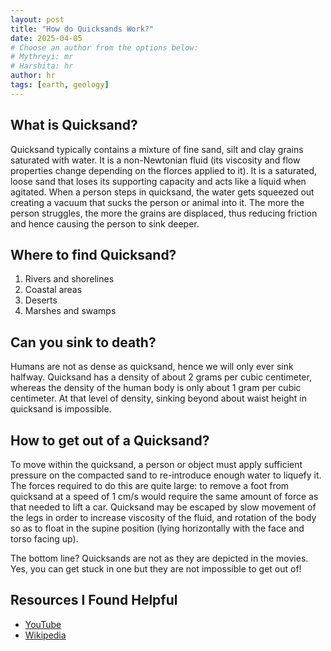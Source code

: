 ```yaml
---
layout: post
title: "How do Quicksands Work?"
date: 2025-04-05
# Choose an author from the options below:
# Mythreyi: mr
# Harshita: hr
author: hr
tags: [earth, geology]
---
```


## What is Quicksand?
  Quicksand typically contains a mixture of fine sand, silt and clay grains saturated with water. It is a non-Newtonian fluid (its viscosity and flow properties change depending on the florces applied to it). It is a saturated, loose sand that loses its supporting capacity and acts like a liquid when agitated. When a person steps in quicksand, the water gets squeezed out creating a vacuum that sucks the person or animal into it. The more the person struggles, the more the grains are displaced, thus reducing friction and hence causing the person to sink deeper.

## Where to find Quicksand?
1. Rivers and shorelines
2. Coastal areas
3. Deserts
4. Marshes and swamps

## Can you sink to death?
  Humans are not as dense as quicksand, hence we will only ever sink halfway. Quicksand has a density of about 2 grams per cubic centimeter, whereas the density of the human body is only about 1 gram per cubic centimeter. At that level of density, sinking beyond about waist height in quicksand is impossible. 

## How to get out of a Quicksand?
  To move within the quicksand, a person or object must apply sufficient pressure on the compacted sand to re-introduce enough water to liquefy it. The forces required to do this are quite large: to remove a foot from quicksand at a speed of 1 cm/s would require the same amount of force as that needed to lift a car. Quicksand may be escaped by slow movement of the legs in order to increase viscosity of the fluid, and rotation of the body so as to float in the supine position (lying horizontally with the face and torso facing up).

The bottom line? Quicksands are not as they are depicted in the movies. Yes, you can get stuck in one but they are not impossible to get out of!

## Resources I Found Helpful

- [YouTube](https://www.youtube.com/watch?v=jeqYu4buE0c)
- [Wikipedia](https://en.wikipedia.org/wiki/Quicksand#cite_note-Bakalar-3)

